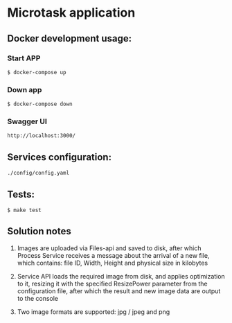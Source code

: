 # Microtask application 
## Docker development usage:
### Start APP

```
$ docker-compose up 
```

### Down app
```
$ docker-compose down
```
### Swagger UI
```
http://localhost:3000/
```

## Services configuration:
```
./config/config.yaml
```
## Tests:
```
$ make test
```

## Solution notes

1. Images are uploaded via Files-api and saved to disk, after which Process Service
receives a message about the arrival of a new file, which contains: file ID, Width, Height and physical size in kilobytes

2. Service API loads the required image from disk, and applies optimization to it, resizing it with the specified ResizePower parameter from the configuration file, after which the result and new image data are output to the console

3. Two image formats are supported: jpg / jpeg and png

